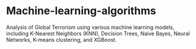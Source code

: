 # Machine-learning-algorithms
Analysis of Global Terrorism using various machine learning models, including K-Nearest Neighbors (KNN), Decision Trees, Naive Bayes, Neural Networks, K-means clustering, and XGBoost.

